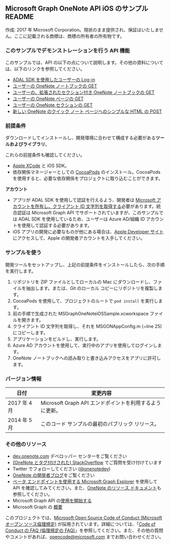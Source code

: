 Microsoft Graph OneNote API iOS のサンプル README
---------------------------------------------

作成: 2017 年 Microsoft Corporation。現状のまま提供され、保証はいたしません。ここに記載される商標は、商標の所有者の所有物です。

### このサンプルでデモンストレーションを行う API 機能

このサンプルでは、API の以下の点について説明します。その他の資料については、以下のリンクを参照してください。

-	[ADAL SDK を使用したユーザーの Log-in](https://github.com/AzureAD/azure-activedirectory-library-for-objc)
-	[ユーザーの OneNote ノートブックの GET](https://developer.microsoft.com/ja-jp/graph/docs/api-reference/beta/api/notebook_get)
-	[ユーザーの、拡張されたセクション付き OneNote ノートブックの GET](https://msdn.microsoft.com/ja-jp/library/azure/ad/graph/howto/azure-ad-graph-api-supported-queries-filters-and-paging-options?f=255&MSPPError=-2147217396#expand)
-	[ユーザーの OneNote ページの GET](https://developer.microsoft.com/ja-jp/graph/docs/api-reference/beta/api/page_get)
-	[ユーザーの OneNote セクションの GET](https://developer.microsoft.com/ja-jp/graph/docs/api-reference/beta/api/section_get)
-	[新しい OneNote のクイック ノート ページへのシンプルな HTML の POST](https://developer.microsoft.com/ja-jp/graph/docs/api-reference/beta/api/section_post_pages)

### 前提条件

ダウンロードしてインストールし、開発環境に合わせて構成する必要がある**ツールおよびライブラリ**。

これらの前提条件も確認してください。

-	[Apple XCode](https://developer.apple.com/xcode/) と iOS SDK。
-	依存関係マネージャーとしての [CocoaPods](https://guides.cocoapods.org/using/getting-started.html) のインストール。CocoaPods を使用すると、必要な依存関係をプロジェクトに取り込むことができます。

**アカウント**

-	アプリが ADAL SDK を使用して認証を行えるよう、開発者は [Microsoft アカウントを所有し、クライアント ID 文字列を取得する](https://docs.microsoft.com/en-us/azure/active-directory/develop/active-directory-v2-app-registration#build-a-quick-start-app)必要があります。統合認証は Microsoft Graph API でサポートされていますが、このサンプルでは ADAL SDK を使用しているため、ユーザーは Azure AD/組織 ID アカウントを使用して認証する必要があります。
-	iOS アプリの開発に必要なものが他にある場合は、[Apple Developer サイト](http://developer.apple.com/)にアクセスして、Apple の開発者アカウントを入手してください。

### サンプルを使う

開発ツールをセットアップし、上記の前提条件をインストールしたら、次の手順を実行します。

1.	リポジトリを ZIP ファイルとしてローカルの Mac にダウンロードし、ファイルを抽出します。または、Git のローカル コピーにリポジトリを複製します。
2.	CocoaPods を使用して、プロジェクトのルートで `pod install` を実行します。
3.	前の手順で生成された MSGraphOneNoteiOSSample.xcworkspace ファイルを開きます。
4.	クライアント ID 文字列を取得し、それを MSGONAppConfig.m (~line 25) にコピーします。
5.	アプリケーションをビルドし、実行します。
6.	Azure AD アカウントを使用して、実行中のアプリを使用してログインします。
7.	OneNote ノートブックへの読み取りと書き込みアクセスをアプリに許可します。

### バージョン情報

| 日付 | 変更内容 |
|------------|-------------------------------------------------------|
| 2017 年 4 月 | Microsoft Graph API エンドポイントを利用するように更新。 |
| 2014 年 5 月 | このコード サンプルの最初のパブリック リリース。 |

### その他のリソース

-	[dev.onenote.com](http://dev.onenote.com) デベロッパー センターをご覧ください
-	[(OneNote とタグ付けされた) StackOverflow](http://go.microsoft.com/fwlink/?LinkID=390182) でご質問を受け付けています
-	Twitter でフォローしてください ([@onenotedev](http://www.twitter.com/onenotedev))
-	[OneNote の開発者ブログ](http://go.microsoft.com/fwlink/?LinkID=390183)をご覧ください
-	[ベータ エンドポイントを使用する Microsoft Graph Explorer](https://developer.microsoft.com/ja-jp/graph/graph-explorer) を使用して API を確認してみてください。また、[OneNote のリソース ドキュメント](https://developer.microsoft.com/ja-jp/graph/docs/api-reference/beta/resources/notes)も参照してください。
-	Microsoft Graph API の[使用を開始する](https://developer.microsoft.com/ja-jp/graph/docs/get-started/get-started)
-	Microsoft Graph の [概要](https://developer.microsoft.com/ja-jp/graph/docs/overview/overview)

このプロジェクトでは、[Microsoft Open Source Code of Conduct (Microsoft オープン ソース倫理規定)](https://opensource.microsoft.com/codeofconduct/) が採用されています。詳細については、「[Code of Conduct の FAQ (倫理規定の FAQ)](https://opensource.microsoft.com/codeofconduct/faq/)」を参照してください。また、その他の質問やコメントがあれば、[opencode@microsoft.com](mailto:opencode@microsoft.com) までお問い合わせください。

